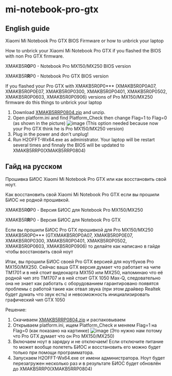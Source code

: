 # mi-notebook-pro-gtx

## English guide

Xiaomi Mi Notebook Pro GTX BIOS Firmware or how to unbrick your laptop

How to unbrick your Xiaomi Mi Notebook Pro GTX if you flashed the BIOS with non Pro GTX firmware.

XMAKB5R**0**P0 - Notebook Pro MX150/MX250 BIOS version

XMAKB5R**R**P0 - Notebook Pro GTX BIOS version

If you flashed your Pro GTX with XMAKB5R0P0*** (XMAKB5R0P0A07, XMAKB5R0P0E07, XMAKB5R0P0300, XMAKB5R0P0401, XMAKB5R0P0502, XMAKB5R0P0603, XMAKB5R0P0906) versions of Pro MX150/MX250 firmware do this things to unbrick your laptop

1. Download [XMAKB5RRP0804.zip](https://github.com/miloserdev/mi-notebook-pro-gtx/blob/main/XMAKB5RRP0804.zip) and unzip.
2. Open platform.ini and find Platform_Check then change Flag=1 to Flag=0 (as shown in the picture)
![image](https://user-images.githubusercontent.com/37951044/102706465-2868ee80-42a3-11eb-95ab-0bdf469f2632.png)
(This option needed because now your Pro GTX think he is Pro MX150/MX250 version)
3. Plug in the power and don't unplug!
4. Run H2OFFT-Wx64.exe as administrator.
Your laptop will be restart several times and finnaly the BIOS will be updated to XMAKB5RRP0(XMAKB5RRP0804)



## Гайд на русском

Прошивка БИОС Xiaomi Mi Notebook Pro GTX или как восстановить свой ноут.

Как восстановить свой Xiaomi Mi Notebook Pro GTX если вы прошили БИОС не родной прошивкой.

XMAKB5R**0**P0 - Версия БИОС для Notebook Pro MX150/MX250

XMAKB5R**R**P0 - Версия БИОС для Notebook Pro GTX

Если вы прошили БИОС Pro GTX прошивкой для Pro MX150/MX250 XMAKB5R0P0*** (GTXMAKB5R0P0A07, XMAKB5R0P0E07, XMAKB5R0P0300, XMAKB5R0P0401, XMAKB5R0P0502, XMAKB5R0P0603, XMAKB5R0P0906) то делайте как написано в гайде чтобы восстановить свой ноут

Итак, вы прошили БИОС своей Pro GTX версией для ноутбуков Pro MX150/MX250.
Сейчас ваша GTX версия думает что работает на чипе TM1701 и в ней стоит видеокарта MX150 или MX250, напоминаю что её родной чип это TM1707 и в ней стоит GTX 1050 Max-Q,
следовательно она не знает как работать с оборудованием гарантировано появятся проблемы с работой такие как отвал звука (при этом драйвер Realtek будет думать что звук есть) и невозможность инициализировать графический чип GTX 1050

Решение:
1. Скачиваем [XMAKB5RRP0804.zip](https://github.com/miloserdev/mi-notebook-pro-gtx/blob/main/XMAKB5RRP0804.zip) и распаковываем
2. Открываем platform.ini, ищем Platform_Check и меняем Flag=1 на Flag=0 (как показано на картинке)
![image](https://user-images.githubusercontent.com/37951044/102706465-2868ee80-42a3-11eb-95ab-0bdf469f2632.png)
(Это нужно нам потому что Pro GTX думает что он Pro MX150/MX250)
3. Включаем ноут в зарядку и не отключаем! Если отключите питание то может вообще полететь БИОС и восстановить его можно будет только при помощи программатора.
4. Запускаем H2OFFT-Wx64.exe от имени администратора.
Ноут будет перезагружен несколько раз и в результате БИОС будет обновлён до XMAKB5RRP0(XMAKB5RRP0804)

